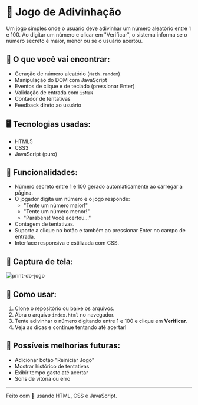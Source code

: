 # 🎯 Jogo de Adivinhação

Um jogo simples onde o usuário deve adivinhar um número aleatório entre 1 e 100. Ao digitar um número e clicar em "Verificar", o sistema informa se o número secreto é maior, menor ou se o usuário acertou.

## 🧠 O que você vai encontrar:

- Geração de número aleatório (`Math.random`)
- Manipulação do DOM com JavaScript
- Eventos de clique e de teclado (pressionar Enter)
- Validação de entrada com `isNaN`
- Contador de tentativas
- Feedback direto ao usuário

## 🖥️ Tecnologias usadas:

- HTML5
- CSS3
- JavaScript (puro)

## 📌 Funcionalidades:

- Número secreto entre 1 e 100 gerado automaticamente ao carregar a página.
- O jogador digita um número e o jogo responde:
  - "Tente um número maior!"
  - "Tente um número menor!"
  - "Parabéns! Você acertou..."
- Contagem de tentativas.
- Suporte a clique no botão e também ao pressionar Enter no campo de entrada.
- Interface responsiva e estilizada com CSS.

## 📸 Captura de tela:

![print-do-jogo](screenshot.png) <!-- (adicione uma imagem com o nome correto na pasta do projeto se quiser mostrar) -->

## 🧩 Como usar:

1. Clone o repositório ou baixe os arquivos.
2. Abra o arquivo `index.html` no navegador.
3. Tente adivinhar o número digitando entre 1 e 100 e clique em **Verificar**.
4. Veja as dicas e continue tentando até acertar!


## 🚀 Possíveis melhorias futuras:

- Adicionar botão "Reiniciar Jogo"
- Mostrar histórico de tentativas
- Exibir tempo gasto até acertar
- Sons de vitória ou erro

---

Feito com 💛 usando HTML, CSS e JavaScript.
